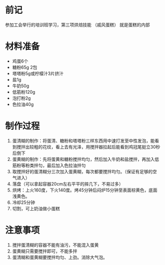 # 前记

参加工会举行的培训班学习，第三项烘焙技能 （戚风蛋糕）
就是蛋糕的内部

# 材料准备

- 鸡蛋6个
- 糖粉65g 2包
- 塔塔粉5g或柠檬汁3片挤汁
- 盐1g
- 牛奶50g
- 低筋粉120g
- 泡打粉2g
- 色拉油40g

# 制作过程

1. 蛋清糊的制作：将蛋清、糖粉和塔塔粉三样东西用中速打发至中性发泡，能看到搅拌出较粗的花纹，看上去有光泽，用搅拌器拉起后能看到鸡冠尾挺立30秒后倒下
2. 蛋黄糊的制作：先将蛋黄和糖粉搅拌均匀，然后加入牛奶和盐搅拌，再加入低筋粉等粉类拌匀，最后加入色拉油拌匀
3. 取搅拌好的蛋清糊分三次加入蛋黄糊，每次都要搅拌均匀。（保证有足够的空气进入）
4. 落盘（可以拿起容器20cm左右平平的摔几下，不易过多）
5. 烘烤：上火160度，下火140度。烤45分钟后闷炉15分钟至表面棕黄色，底面浅黄色。
6. 冷却25分钟
7. 切割，可上奶油做小蛋糕

# 注意事项
1. 搅拌蛋清糊的容器不能有油污，不能混入蛋黄
2. 蛋黄糊只需要搅拌即可，不能多拌
3. 蛋清糊和蛋黄糊要搅拌均匀、上劲。消除大气泡。
